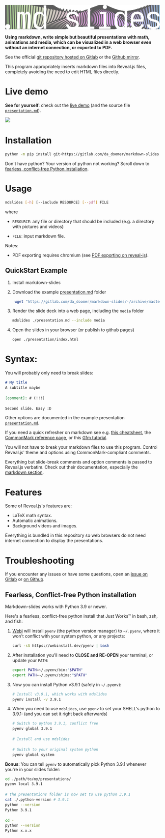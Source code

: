 ![logo](logos/wide.png)

**Using markdown, write simple but beautiful presentations with math,
animations and media, which can be visualized in a web browser even without
an internet connection, or exported to PDF.**

See the official [git repository hosted on Gitlab](https://gitlab.com/da_doomer/markdown-slides) or the [Github mirror](https://github.com/dadoomer/markdown-slides).

This program appropriately inserts markdown files into Reveal.js files,
completely avoiding the need to edit HTML files directly.

# Live demo

**See for yourself**: check out the [live demo](https://da_doomer.gitlab.io/markdown-slides) (and the source file [`presentation.md`](example/presentation.md)).

![](https://user-images.githubusercontent.com/122831/126127604-45c8d817-560a-4d88-9344-7767777d8a83.gif)

# Installation

```bash
python -m pip install git+https://gitlab.com/da_doomer/markdown-slides.git
```

Don't have python? Your version of python not working? Scroll down to [fearless, conflict-free Python installation](#fearless-conflict-free-python-installation).

# Usage

```bash
mdslides [-h] [--include RESOURCE] [--pdf] FILE
```

where

- `RESOURCE`: any file or directory that should be included (e.g. a directory with pictures and videos)

- `FILE`: input markdown file.

Notes:

 - PDF exporting requires chromium (see [PDF exporting on
	 reveal-js](https://revealjs.com/pdf-export/)).


## QuickStart Example

1. Install markdown-slides

2. Download the example [presentation.md](https://raw.githubusercontent.com/dadoomer/markdown-slides/master/example/presentation.md) folder
   ```bash
    wget "https://gitlab.com/da_doomer/markdown-slides/-/archive/master/markdown-slides-master.zip?path=example"; unzip markdown-slides-master.zip\?path=example; cd markdown-slides-master-example/example;
   ```
3. Render the slide deck into a web page, including the `media` folder
   ```bash
   mdslides ./presentation.md --include media
   ```
4. Open the slides in your browser (or publish to github pages)
   ```bash
   open ./presentation/index.html
   ```

# Syntax:

You will probably only need to break slides:

```md
# My title
A subtitle maybe

[comment]: # (!!!)

Second slide. Easy :D
```

Other options are documented in the example presentation [`presentation.md`](example/presentation.md).

If you need a quick refresher on markdown see e.g.
[this cheatsheet](https://www.markdownguide.org/cheat-sheet/), the
[CommonMark reference page](https://commonmark.org/help/), or this
[Gfm tutorial](https://guides.github.com/features/mastering-markdown/).

You will not have to break your markdown files to use this program. Control
Reveal.js' theme and options using CommonMark-compliant comments.

Everything but slide-break comments and option comments is passed to Reveal.js verbatim. Check out their documentation, especially the [markdown section](https://revealjs.com/markdown/).

# Features

Some of Reveal.js's features are:

- LaTeX math syntax.
- Automatic animations.
- Background videos and images.

Everything is bundled in this repository so web browsers do not need internet
connection to display the presentations.

# Troubleshooting

If you encounter any issues or have some questions, open an [issue on Gitlab](https://gitlab.com/da_doomer/markdown-slides/-/issues) or [on Github](https://github.com/dadoomer/markdown-slides/issues).

## Fearless, Conflict-free Python installation

Markdown-slides works with Python 3.9 or newer.

Here's a fearless, conflict-free python install that Just Works™ in bash, zsh, and fish:

1. [Webi](https://webinstall.dev) will install `pyenv` (the python version manager) to `~/.pyenv`, where it won't conflict with your system python, or any projects:
   ```bash
   curl -sS https://webinstall.dev/pyenv | bash
   ```
2. After installation you'll need to **CLOSE and RE-OPEN** your terminal, or update your `PATH`:
   ```bash
   export PATH=~/.pyenv/bin:"$PATH"
   export PATH=~/.pyenv/shims:"$PATH"
   ```
3. Now you can install Python v3.9.1 (safely in `~/.pyenv`):
   ```bash
   # Install v3.9.1, which works with mdslides
   pyenv install -v 3.9.1
   ```
4. When you need to use `mdslides`, use `pyenv` to set your SHELL's python to 3.9.1:
   (and you can set it right back afterwards)
   ```bash
   # Switch to python 3.9.1, conflict free
   pyenv global 3.9.1

   # Install and use mdslides

   # Switch to your original system python
   pyenv global system
   ```

**Bonus**: You can tell `pyenv` to automatically pick Python 3.9.1 whenever you're in your slides folder:

```bash
cd ./path/to/my/presentations/
pyenv local 3.9.1

# the presentations folder is now set to use python 3.9.1
cat ./.python-version # 3.9.1
python --version
Python 3.9.1

cd -
python --version
Python x.x.x
```
